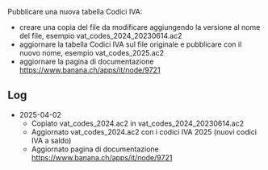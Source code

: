 Pubblicare una nuova tabella Codici IVA:
- creare una copia del file da modificare aggiungendo la versione al nome del file, esempio vat_codes_2024_20230614.ac2
- aggiornare la tabella Codici IVA sul file originale e pubblicare con il nuovo nome, esempio vat_codes_2025.ac2
- aggiornare la pagina di documentazione https://www.banana.ch/apps/it/node/9721

Log 
---
- 2025-04-02
    - Copiato vat_codes_2024.ac2 in vat_codes_2024_20230614.ac2
    - Aggiornato vat_codes_2024.ac2 con i codici IVA 2025 (nuovi codici IVA a saldo)
    - Aggiornato pagina di documentazione https://www.banana.ch/apps/it/node/9721

